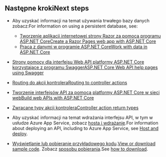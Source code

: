 ## <a name="next-steps"></a><span data-ttu-id="05bfa-101">Następne kroki</span><span class="sxs-lookup"><span data-stu-id="05bfa-101">Next steps</span></span>

* <span data-ttu-id="05bfa-102">Aby uzyskać informacji na temat używania trwałego bazy danych zobacz:</span><span class="sxs-lookup"><span data-stu-id="05bfa-102">For information on using a persistent database, see:</span></span>

  * [<span data-ttu-id="05bfa-103">Tworzenie aplikacji internetowej strony Razor za pomocą programu ASP.NET Core</span><span class="sxs-lookup"><span data-stu-id="05bfa-103">Create a Razor Pages web app with ASP.NET Core</span></span>](xref:tutorials/index)
  * [<span data-ttu-id="05bfa-104">Praca z danymi w programie ASP.NET Core</span><span class="sxs-lookup"><span data-stu-id="05bfa-104">Work with data in ASP.NET Core</span></span>](xref:data/index)

* [<span data-ttu-id="05bfa-105">Strony pomocy dla interfejsu Web API platformy ASP.NET Core korzystające z programu Swagger</span><span class="sxs-lookup"><span data-stu-id="05bfa-105">ASP.NET Core Web API help pages using Swagger</span></span>](xref:tutorials/web-api-help-pages-using-swagger)
* [<span data-ttu-id="05bfa-106">Routing do akcji kontrolera</span><span class="sxs-lookup"><span data-stu-id="05bfa-106">Routing to controller actions</span></span>](xref:mvc/controllers/routing)
* [<span data-ttu-id="05bfa-107">Tworzenie interfejsów API za pomocą platformy ASP.NET Core w sieci web</span><span class="sxs-lookup"><span data-stu-id="05bfa-107">Build web APIs with ASP.NET Core</span></span>](xref:web-api/index)
* [<span data-ttu-id="05bfa-108">Zwracane typy akcji kontrolera</span><span class="sxs-lookup"><span data-stu-id="05bfa-108">Controller action return types</span></span>](xref:web-api/action-return-types)
* <span data-ttu-id="05bfa-109">Aby uzyskać informacji na temat wdrażania interfejsu API, w tym w usłudze Azure App Service, zobacz [hosta i wdrażanie](xref:host-and-deploy/index).</span><span class="sxs-lookup"><span data-stu-id="05bfa-109">For information about deploying an API, including to Azure App Service, see [Host and deploy](xref:host-and-deploy/index).</span></span>
* <span data-ttu-id="05bfa-110">[Wyświetlanie lub pobieranie przykładowego kodu](https://github.com/aspnet/Docs/tree/master/aspnetcore/tutorials/first-web-api/samples).</span><span class="sxs-lookup"><span data-stu-id="05bfa-110">[View or download sample code](https://github.com/aspnet/Docs/tree/master/aspnetcore/tutorials/first-web-api/samples).</span></span> <span data-ttu-id="05bfa-111">Zobacz [sposobu pobierania](xref:tutorials/index#how-to-download-a-sample).</span><span class="sxs-lookup"><span data-stu-id="05bfa-111">See [how to download](xref:tutorials/index#how-to-download-a-sample).</span></span>

